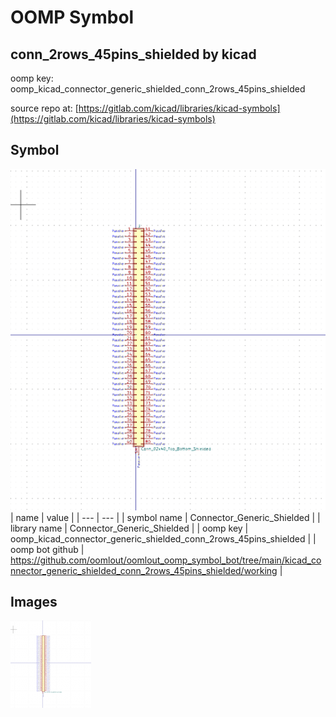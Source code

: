 # OOMP Symbol  
## conn_2rows_45pins_shielded  by kicad  
  
oomp key: oomp_kicad_connector_generic_shielded_conn_2rows_45pins_shielded  
  
source repo at: [https://gitlab.com/kicad/libraries/kicad-symbols](https://gitlab.com/kicad/libraries/kicad-symbols)  
## Symbol  
  
[![working.png](working_600.png)](working.png)  
| name | value | 
| --- | --- | 
| symbol name | Connector_Generic_Shielded | 
| library name | Connector_Generic_Shielded | 
| oomp key | oomp_kicad_connector_generic_shielded_conn_2rows_45pins_shielded | 
| oomp bot github | https://github.com/oomlout/oomlout_oomp_symbol_bot/tree/main/kicad_connector_generic_shielded_conn_2rows_45pins_shielded/working | 
## Images  
  
[![working.png](working_140.png)](working.png)  
